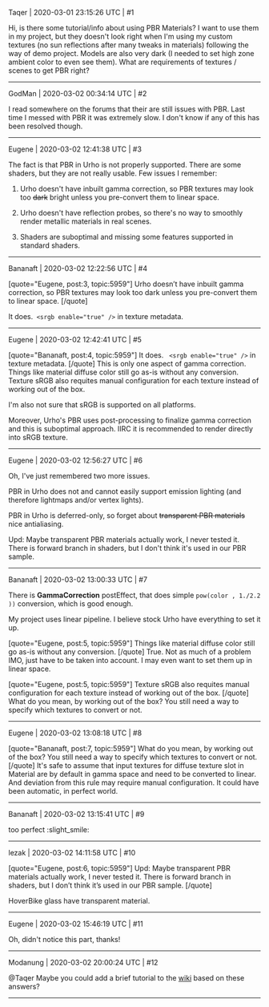 Taqer | 2020-03-01 23:15:26 UTC | #1

Hi, is there some tutorial/info about using PBR Materials? I want to use them in my project, but they doesn't look right when I'm using my custom textures (no sun reflections after many tweaks in materials) following the way of demo project. Models are also very dark (I needed to set high zone ambient color to even see them). What are requirements of textures / scenes to get PBR right?

-------------------------

GodMan | 2020-03-02 00:34:14 UTC | #2

I read somewhere on the forums that their are still issues with PBR. Last time I messed with PBR it was extremely slow. I don't know if any of this has been resolved though.

-------------------------

Eugene | 2020-03-02 12:41:38 UTC | #3

The fact is that PBR in Urho is not properly supported.
There are some shaders, but they are not really usable.
Few issues I remember:

1) Urho doesn't have inbuilt gamma correction, so PBR textures may look too ~~dark~~ bright unless you pre-convert them to linear space.

2) Urho doesn't have reflection probes, so there's no way to smoothly render metallic materials in real scenes.

3) Shaders are suboptimal and missing some features supported in standard shaders.

-------------------------

Bananaft | 2020-03-02 12:22:56 UTC | #4

[quote="Eugene, post:3, topic:5959"]
Urho doesn’t have inbuilt gamma correction, so PBR textures may look too dark unless you pre-convert them to linear space.
[/quote]

It does.` <srgb enable="true" />` in texture metadata.

-------------------------

Eugene | 2020-03-02 12:42:41 UTC | #5

[quote="Bananaft, post:4, topic:5959"]
It does. ` <srgb enable="true" />` in texture metadata.
[/quote]
This is only one aspect of gamma correction.
Things like material diffuse color still go as-is without any conversion.
Texture sRGB also requites manual configuration for each texture instead of working out of the box.

I'm also not sure that sRGB is supported on all platforms.

Moreover, Urho's PBR uses post-processing to finalize gamma correction and this is suboptimal approach. IIRC it is recommended to render directly into sRGB texture.

-------------------------

Eugene | 2020-03-02 12:56:27 UTC | #6

Oh, I've just remembered two more issues.

PBR in Urho does not and cannot easily support emission lighting (and therefore lightmaps and/or vertex lights).

PBR in Urho is deferred-only, so forget about ~~transparent PBR materials~~ nice antialiasing.

Upd: Maybe transparent PBR materials actually work, I never tested it. There is forward branch in shaders, but I don't think it's used in our PBR sample.

-------------------------

Bananaft | 2020-03-02 13:00:33 UTC | #7

There is  **GammaCorrection** postEffect, that does simple `pow(color , 1./2.2 ))` conversion, which is good enough.

My project uses linear pipeline. I believe stock Urho have everything to set it up.

[quote="Eugene, post:5, topic:5959"]
Things like material diffuse color still go as-is without any conversion.
[/quote]
True. Not as much of a problem IMO, just have to be taken into account. I may even want to set them up in linear space.

[quote="Eugene, post:5, topic:5959"]
Texture sRGB also requites manual configuration for each texture instead of working out of the box.
[/quote]
What do you mean, by working out of the box? You still need a way to specify which textures to convert or not.

-------------------------

Eugene | 2020-03-02 13:08:18 UTC | #8

[quote="Bananaft, post:7, topic:5959"]
What do you mean, by working out of the box? You still need a way to specify which textures to convert or not.
[/quote]
It's safe to assume that input textures for diffuse texture slot in Material are by default in gamma space and need to be converted to linear. And deviation from this rule may require manual configuration.
It could have been automatic, in perfect world.

-------------------------

Bananaft | 2020-03-02 13:15:41 UTC | #9

too perfect :slight_smile:

-------------------------

lezak | 2020-03-02 14:11:58 UTC | #10

[quote="Eugene, post:6, topic:5959"]
Upd: Maybe transparent PBR materials actually work, I never tested it. There is forward branch in shaders, but I don’t think it’s used in our PBR sample.
[/quote]

HoverBike glass have transparent material.

-------------------------

Eugene | 2020-03-02 15:46:19 UTC | #11

Oh, didn't notice this part, thanks!

-------------------------

Modanung | 2020-03-02 20:00:24 UTC | #12

@Taqer Maybe you could add a brief tutorial to the [wiki](https://github.com/urho3d/Urho3D/wiki) based on these answers?

-------------------------

